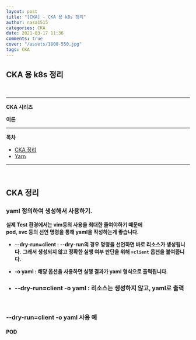```yaml
---
layout: post
title: "[CKA] - CKA 용 k8s 정리"
author: nasa1515
categories: CKA
date: 2021-03-17 11:36
comments: true
cover: "/assets/1800-550.jpg"
tags: CKA
---
```




## **CKA 용 k8s 정리**


<br/>



  


 
---

**CKA 시리즈**

**이론**



---



**목차**


- [CKA 정리](#a1)
- [Yarn](#a2)

--- 

<br/>

## **CKA 정리**   <a name="a1"></a>  


### **yaml 정의하여 생성해서 사용하기.**  

**실제 Test 환경에서는 vim등의 사용을 최대한 줄여야하기 때문에**  
**pod, svc 등의 선언 명령을 통해 yaml을 작성하는게 좋습니다.**  


* **--dry-run=client : --dry-run의 경우 명령을 선언하면 바로 리소스가 생성됩니다.**
    **그래서 생성되지 않고 정확한 실행 여부 판단을 위해 ``=client`` 옵션을 붙여줍니다.**  

* **-o yaml : 해당 옵션을 사용하면 실행 결과가 yaml 형식으로 출력됩니다.**  


* ### **--dry-run=client -o yaml : 리소스는 생성하지 않고, yaml로 출력**  



<br/>

### **--dry-run=client -o yaml 사용 예**  


#### **POD** 

